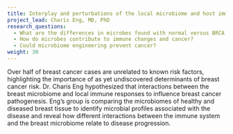 ```yaml
---
title: Interplay and perturbations of the local microbiome and host immune system in breast cancer
project_lead: Charis Eng, MD, PhD
research_questions: 
  - What are the differences in microbes found with normal versus BRCA breast cancers?
  - How do microbes contribute to immune changes and cancer?
  - Could microbiome engineering prevent cancer?
weight: 30
---
```

Over half of breast cancer cases are unrelated to known risk factors, highlighting the importance of as yet undiscovered determinants of breast cancer risk. Dr. Charis Eng hypothesized that interactions between the breast microbiome and local immune responses to influence breast cancer pathogenesis. Eng’s group is comparing the microbiomes of healthy and diseased breast tissue to identify microbial profiles associated with the disease and reveal how different interactions between the immune system and the breast microbiome relate to disease progression.